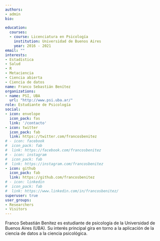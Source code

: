 ```yaml
---
authors:
- admin
bio:
  
education:
  courses:
  - course: Licenciatura en Psicología
    institution: Universidad de Buenos Aires
    year: 2016 - 2021
email: ""
interests:
- Estadística
- Salud
- R
- Metaciencia
- Ciencia abierta
- Ciencia de datos
name: Franco Sebastián Benítez
organizations:
- name: PSI, UBA
  url: "http://www.psi.uba.ar/"
role: Estudiante de Psicología
social:
- icon: envelope
  icon_pack: fas
  link: '/contacto'
- icon: twitter
  icon_pack: fab
  link: https://twitter.com/francosbenitez
# - icon: facebook
#  icon_pack: fab
#  link: https://facebook.com/francosbenitez
# - icon: instagram
#  icon_pack: fab
#  link: https://instagram.com/francosbenitez
- icon: github
  icon_pack: fab
  link: https://github.com/francosbenitez
# - icon: linkedin
#  icon_pack: fab
#  link: https://www.linkedin.com/in/francosbenitez/
superuser: true
user_groups:
- Researchers
- Visitors
---
```


Franco Sebastián Benítez es estudiante de psicología de la Universidad de Buenos Aires (UBA). Su interés principal gira en torno a la aplicación de la ciencia de datos a la ciencia psicológica.